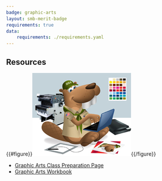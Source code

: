 ```yaml
---
badge: graphic-arts
layout: smb-merit-badge
requirements: true
data:
    requirements: ./requirements.yaml
---
```


## Resources

{{#figure}}<img src="graphic-arts-bucky.jpg" class="W(100%)" />{{/figure}}
* [Graphic Arts Class Preparation Page](graphic-arts-cpp.pdf)
* [Graphic Arts Workbook](graphic-arts-workbook.pdf)
